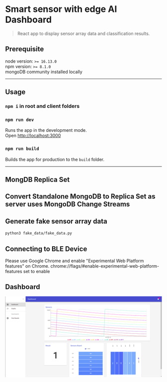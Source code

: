 # Smart sensor with edge AI Dashboard

> React app to display sensor array data and classification results.

## Prerequisite
node version: `>= 16.13.0`<br />
npm version: `>= 8.1.0` <br />
mongoDB community installed locally

---

## Usage
### `npm i` in root and client folders
### `npm run dev`

Runs the app in the development mode.<br>
Open [http://localhost:3000](http://localhost:3000)

### `npm run build`

Builds the app for production to the `build` folder.<br>

---

## MongDB Replica Set

Convert Standalone MongoDB to Replica Set as server uses MongoDB Change Streams
---

## Generate fake sensor array data
``` bash
python3 fake_data/fake_data.py
```
## Connecting to BLE Device
Please use Google Chrome and enable "Experimental Web Platform features" on Chrome.
chrome://flags/#enable-experimental-web-platform-features 
set to enable

## Dashboard
![](/img/dashboard.png)